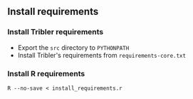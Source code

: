 ## Install requirements

### Install Tribler requirements

* Export the `src` directory to `PYTHONPATH`
* Install Tribler's requirements from `requirements-core.txt`

### Install R requirements

```shell
R --no-save < install_requirements.r
```